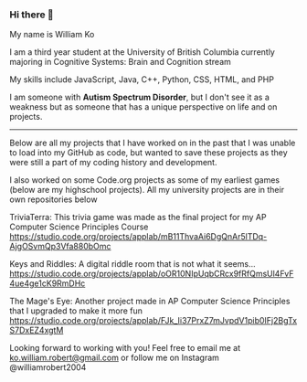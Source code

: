 ### Hi there 👋
My name is William Ko

I am a third year student at the University of British Columbia currently majoring in Cognitive Systems: Brain and Cognition stream

My skills include JavaScript, Java, C++, Python, CSS, HTML, and PHP

I am someone with **Autism Spectrum Disorder**, but I don't see it as a weakness but as someone that has a unique perspective on life and on projects.


-----------------------------------------------------------------------------------------------------------------------------------------------------------------------------------------------------------------

Below are all my projects that I have worked on in the past that I was unable to load into my GitHub as code, but wanted to save these projects as they were still a part of my coding history and development.

I also worked on some Code.org projects as some of my earliest games (below are my highschool projects). All my university projects are in their own repositories below

TriviaTerra: This trivia game was made as the final project for my AP Computer Science Principles Course 
    https://studio.code.org/projects/applab/mB11ThvaAi6DgQnAr5lTDq-AjgOSvmQp3Vfa880bOmc

Keys and Riddles: A digital riddle room that is not what it seems...
    https://studio.code.org/projects/applab/oOR10NIpUqbCRcx9fRfQmsUl4FvF4ue4ge1cK9RmDHc

The Mage's Eye: Another project made in AP Computer Science Principles that I upgraded to make it more fun
    https://studio.code.org/projects/applab/FJk_Ii37PrxZ7mJvpdV1pib0IFj2BgTxS7DxEZ4xgtM

Looking forward to working with you! Feel free to email me at ko.william.robert@gmail.com or follow me on Instagram @williamrobert2004

<!--
**LordofSabres/LordofSabres** is a ✨ _special_ ✨ repository because its `README.md` (this file) appears on your GitHub profile.

Here are some ideas to get you started:

- 🔭 I’m currently working on ...
- 🌱 I’m currently learning ...
- 👯 I’m looking to collaborate on ...
- 🤔 I’m looking for help with ...
- 💬 Ask me about ...
- 📫 How to reach me: ...
- 😄 Pronouns: ...
- ⚡ Fun fact: ...
-->
